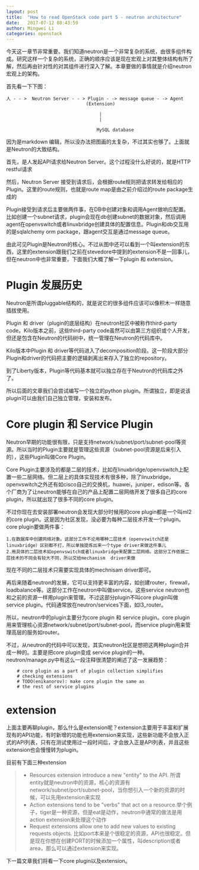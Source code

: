 ```yaml
---
layout: post
title:  "How to read OpenStack code part 5 - neutron architecture"
date:   2017-07-12 08:43:59
author: Mingwei Li
categories: openstack
---
```



今天这一章节非常重要。我们知道neutron是一个非常复杂的系统，由很多组件构成。研究这样一个复杂的系统，正确的顺序应该是现在宏观上对其整体结构有所了解，然后再由针对性的对其组件进行深入了解。本章要做的事情就是介绍neutron 宏观上的架构。

首先看一下下图：



    人 - - >  Neutron Server - - > Plugin - -> message queue - -> Agent
                                  (Extension)
                                       
                                       |
                                       |
                                       
                                      MySQL database


因为是markdown 编辑，所以没办法把图画的太复杂，不过其实也够了。上面就是Neutron的大致结构。

首先，是人发起API请求给Neutron Server。这个过程没什么好说的，就是HTTP restful请求

然后，Neutron Server 接受到请求后，会根据route规则把请求转发给相应的Plugin。这里的route规则，也就是route map是由之前介绍过的route package生成的

Plugin接受到请求后主要做两件事，在DB中创建对象和调用Agent做响应配置。比如创建一个subnet请求，plugin会现在db创建subnet的数据对象，然后调用agent在openvswitch或者linuxbridge创建具体的配置信息。Plugin和db交互用的是sqlalchemy orm package，跟agent交互是通过message queue。


由此可见Plugin是Neutron的核心。不过从图中还可以看到一个叫extension的东西，这里的extension跟我们之前在stevedore中提到的extension不是一回事儿，但在neutron中也非常重要，下面我们大概了解一下plugin 和 extension。

# Plugin 发展历史

Neutron是所谓pluggable结构的，就是说它的很多组件应该可以像积木一样随意插拔使用。

Plugin 和 driver（plugin的底层结构）在neutron社区中被称作third-party code。Kilo版本之前，这些third-party code虽然可以由第三方组织或个人开发，但还是包含在Neutron的代码树中，统一管理在Neutron的代码库中。

Kilo版本中Plugin 和 driver等代码进入了decomposition阶段。这一阶段大部分Plugin和driver的代码把主要的逻辑剥离出来存入了独立的repository。

到了Liberty版本，Plugin等代码基本就可以独立存在于Neutron的代码库之外了。

所以后面的文章我们会尝试编写一个独立的python plugin。所谓独立，即是说该plugin可以由我们自己独立管理，安装和发布。

# Core plugin 和 Service Plugin

Neutron早期的功能很有限，只是支持network/subnet/port/subnet-pool等资源。所以当时的Plugin主要就是管理这些资源（subnet-pool资源是后来引入的），这些Plugin叫做Core Plugin。

Core Plugin主要涉及的都是二层的技术，比如在linuxbridge/openvswitch上配置一些二层网络。但二层上的具体实现技术有很多种，除了linuxbridge，openvswitch之外还有如cisco自己的交换机，huawei，juniper，edison等。各个厂商为了让neutron能够在自己的产品上配置二层网络开发了很多自己的core plugin，所以就出现了很多不同的core plugin。

不过你现在去安装部署neutron会发现大部分时候用的core plugin都是一个叫ml2的core plugin。这是因为社区发现，没必要为每种二层技术开发一个plugin。core plugin要做两件事：

    1.在数据库中创建网络对象。这部分工作不论用哪种二层技术（openvswitch还是linuxbridge）区别都不打，所以单独提炼出来一个type driver来做这件事儿
    2.用具体的二层技术如openvswitch或者linuxbridge来配置二层网络。这部分工作依据二层技术的不同会有较大不同，所以交给mechanism  driver来做

现在不同的二层技术只需要实现具体的mechnisam driver即可。

再后来随着neutron的发展，它可以支持更丰富的内容，如创建router，firewall，loadbalance等。这部分工作在neutron中叫做service。这些service neutron也和之前的资源一样用plugin来管理。不过这部分plugin不叫core plugin叫做service plugin。代码通常放在neutron/services下面，如l3_router。

所以，neutron中的plugin主要分为core plugin 和 service plugin。core plugin用来管理核心资源network/subnet/port/subnet-pool，而service plugin用来管理高层的服务如router。

不过，从neutron的代码中可以发现，其实neutron社区是想把这两种plugin合并成一种的。主要是把core plugin变成 service plugin的一种。neutron/manage.py中有这么一段注释很清楚的阐述了这一发展趋势：

        # core plugin as a part of plugin collection simplifies
        # checking extensions
        # TODO(enikanorov): make core plugin the same as
        # the rest of service plugins




# extension

上面主要再聊plugin，那么什么是extension呢？extension主要用于丰富和扩展现有的API功能，有时新增的功能也用extension来实现，这些新功能不会放入正式的API列表，只有在测试使用过一段时间后，才会放入正是API列表，并且这些extension也会慢慢转为plugin。

目前有下面三种extension

>* Resources extension introduce a new "entity" to the API. 所谓entity就是neutron中的资源，核心的资源有network/subnet/port/subnet-pool，当你想引入一个新的资源的时候，可以先用extension来实现
>* Action extensions tend to be "verbs" that act on a resource.举个例子，tiger是一种资源，但是eat是动作，neutron中通常的做法是用action extension来处理这个动作
>* Request extensions allow one to add new values to existing requests objects. 比如port本来是个很稳定的资源，API也很稳定。但是现在你想在创建PORT的时候添加一个属性，叫description或者area，那么可以通过extension来实现。

下一篇文章我们将看一下core plugin以及extension。